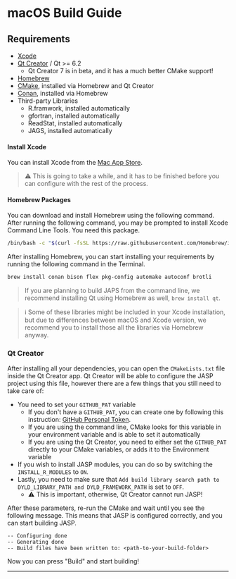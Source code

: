 # macOS Build Guide


## Requirements

- [Xcode](https://apps.apple.com/us/app/xcode/id497799835?mt=12)
- [Qt Creator](https://www.qt.io/download) / Qt >= 6.2
    - Qt Creator 7 is in beta, and it has a much better CMake support!
- [Homebrew](http://brew.sh)
- [CMake](https://cmake.org), installed via Homebrew and Qt Creator
- [Conan](https://conan.io), installed via Homebrew
- Third-party Libraries
	- R.framwork, installed automatically 
	- gfortran, installed automatically
	- ReadStat, installed automatically
	- JAGS, installed automatically


#### Install Xcode

You can install Xcode from the [Mac App Store](https://apps.apple.com/us/app/xcode/id497799835?mt=12). 

> ⚠️ This is going to take a while, and it has to be finished before you can configure with the rest of the process.

#### Homebrew Packages

You can download and install Homebrew using the following command. After running the following command, you may be prompted to install Xcode Command Line Tools. You need this package.

```bash
/bin/bash -c "$(curl -fsSL https://raw.githubusercontent.com/Homebrew/install/HEAD/install.sh)"
```

After installing Homebrew, you can start installing your requirements by running the following command in the Terminal.

```bash
brew install conan bison flex pkg-config automake autoconf brotli
```

> If you are planning to build JAPS from the command line, we recommend installing Qt using Homebrew as well, `brew install qt`.

> ℹ️ Some of these libraries might be included in your Xcode installation, but due to differences between macOS and Xcode version, we recommend you to install those all the libraries via Homebrew anyway.

### Qt Creator

After installing all your dependencies, you can open the `CMakeLists.txt` file inside the Qt Creator app. Qt Creator will be able to configure the JASP project using this file, however there are a few things that you still need to take care of:

- You need to set your `GITHUB_PAT` variable
	- If you don't have a `GITHUB_PAT`, you can create one by following this instruction: [GitHub Personal Token](https://docs.github.com/en/authentication/keeping-your-account-and-data-secure/creating-a-personal-access-token).
	- If you are using the command line, CMake looks for this variable in your environment variable and is able to set it automatically
	- If you are using the Qt Creator, you need to either set the `GITHUB_PAT` directly to your CMake variables, or adds it to the Environment variable
- If you wish to install JASP modules, you can do so by switching the `INSTALL_R_MODULES` to `ON`.
- Lastly, you need to make sure that `Add build library search path to DYLD_LIBRARY_PATH and DYLD_FRAMEWORK_PATH` is set to `OFF`. 
	- ⚠️ This is important, otherwise, Qt Creator cannot run JASP!

After these parameters, re-run the CMake and wait until you see the following message. This means that JASP is configured correctly, and you can start building JASP.

```
-- Configuring done
-- Generating done
-- Build files have been written to: <path-to-your-build-folder>
```

Now you can press "Build" and start building!

---